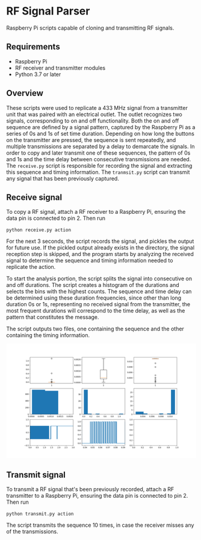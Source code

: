 # RF Signal Parser

Raspberry Pi scripts capable of cloning and transmitting RF signals. 

## Requirements

* Raspberry Pi
* RF receiver and transmitter modules
* Python 3.7 or later

## Overview

These scripts were used to replicate a 433 MHz signal from a transmitter unit that was paired with an electrical outlet. The outlet recognizes two signals, corresponding to on and off functionality. Both the on and off sequence are defined by a signal pattern, captured by the Raspberry Pi as a series of 0s and 1s of set time duration. Depending on how long the buttons on the transmitter are pressed, the sequence is sent repeatedly, and multiple transmissions are separated by a delay to demarcate the signals. In order to copy and later transmit one of these sequences, the pattern of 0s and 1s and the time delay between consecutive transmissions are needed. The `receive.py` script is responsible for recording the signal and extracting this sequence and timing information. The `tranmsit.py` script can transmit any signal that has been previously captured. 

## Receive signal

To copy a RF signal, attach a RF receiver to a Raspberry Pi, ensuring the data pin is connected to pin 2. Then run

```
python receive.py action
```

For the next 3 seconds, the script records the signal, and pickles the output for future use. If the pickled output already exists in the directory, the signal reception step is skipped, and the program starts by analyzing the received signal to determine the sequence and timing information needed to replicate the action. 

To start the analysis portion, the script splits the signal into consecutive on and off durations. The script creates a histogram of the durations and selects the bins with the highest counts. The sequence and time delay can be determined using these duration frequencies, since other than long duration 0s or 1s, representing no received signal from the transmitter, the most frequent durations will correspond to the time delay, as well as the pattern that constitutes the message.

The script outputs two files, one containing the sequence and the other containing the timing information.

![Example Output](./examples/output.png)

## Transmit signal

To transmit a RF signal that's been previously recorded, attach a RF transmitter to a Raspberry Pi, ensuring the data pin is connected to pin 2. Then run

```
python transmit.py action
```

The script transmits the sequence 10 times, in case the receiver misses any of the transmissions.